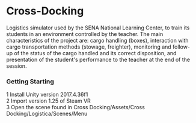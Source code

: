 # Cross-Docking
Logistics simulator used by the SENA National Learning Center, to train its students in an environment controlled by the teacher. The main characteristics of the project are: cargo handling (boxes), interaction with cargo transportation methods (stowage, freighter), monitoring and follow-up of the status of the cargo handled and its correct disposition, and presentation of the student's performance to the teacher at the end of the session.

### Getting Starting
1 Install Unity version 2017.4.36f1<br>
2 Import version 1.25 of Steam VR<br>
3 Open the scene found in Cross Docking/Assets/Cross Docking/Logistica/Scenes/Menu<br>
